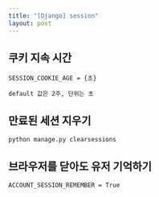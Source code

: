```yaml
---
title: "[Django] session"
layout: post
---
```


## 쿠키 지속 시간
```terminal
SESSION_COOKIE_AGE = {초}
```
`default 값은 2주, 단위는 초`


## 만료된 세션 지우기
```terminal
python manage.py clearsessions
```


## 브라우저를 닫아도 유저 기억하기
```terminal
ACCOUNT_SESSION_REMEMBER = True
```
